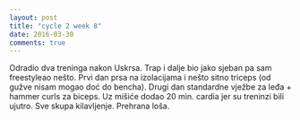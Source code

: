```yaml
---
layout: post
title: "cycle 2 week 8"
date: 2016-03-30
comments: true
---
```


Odradio dva treninga nakon Uskrsa. Trap i dalje bio jako sjeban pa sam freestyleao nešto. Prvi dan prsa na izolacijama i nešto sitno triceps (od gužve nisam mogao doć do bencha). Drugi dan standardne vježbe za leđa + hammer curls za biceps. Uz mišiće dodao 20 min. cardia jer su treninzi bili ujutro. Sve skupa kilavljenje. Prehrana loša.
